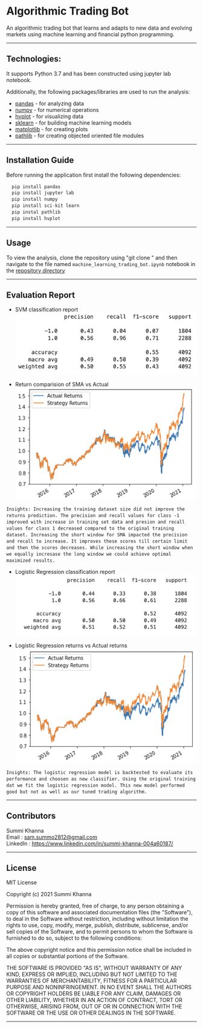# Algorithmic Trading Bot

An algorithmic trading bot that learns and adapts to new data and evolving markets using machine learning and financial python programming.

---

## Technologies:

It supports Python 3.7 and has been constructed using jupyter lab notebook.

Additionally, the following packages/libraries are used to run the analysis:

- [pandas](https://pypi.org/project/pandas/) - for analyzing data
- [numpy](https://pypi.org/project/numpy/) - for numerical operations
- [hvplot](https://pypi.org/project/hvplot/) - for visualizing data
- [sklearn](https://pypi.org/project/sklearn/) - for building machine learning models
- [matplotlib](https://pypi.org/project/matplotlib/) - for creating plots
- [pathlib](https://pypi.org/project/pathlib/) - for creating objected oriented file modules

---


## Installation Guide

Before running the application first install the following dependencies:

```python
  pip install pandas 
  pip install jupyter lab
  pip install numpy
  pip install sci-kit learn
  pip instal pathlib
  pip install hvplot

```

---

## Usage

To view the analysis, clone the repository using "git clone <link>" and then navigate to the file named `machine_learning_trading_bot.ipynb` notebook in the [repository directory](https://github.com/Summi-Khanna/challenge-14)

--- 

## Evaluation Report

- SVM classification report
![svm](https://github.com/Summi-Khanna/challenge-14/blob/main/Images/SVM%20classification.png)

- Return comparision of SMA vs Actual
![SVM_2](https://github.com/Summi-Khanna/challenge-14/blob/main/Images/SVM%20vs%20actual%20.png)

`Insights: Increasing the training dataset size did not improve the returns prediction. The precision and recall values for class -1 improved with increase in training set data and presion and recall values for class 1 decreased compared to the original training dataset. Increasing the short window for SMA impacted the precision and recall to increase. It improves these scores till certain limit and then the scores decreases. While increasing the short window when we equally incresase the long window we could achieve optimal maximized results.`

- Logistic Regression classification report
![LR](https://github.com/Summi-Khanna/challenge-14/blob/main/Images/LR_classification.png)

- Logistic Regression returns vs Actual returns
![LR_2](https://github.com/Summi-Khanna/challenge-14/blob/main/Images/LR%20vs%20actual.png)

`Insights: The logistic regression model is backtested to evaluate its performance and choosen as new classifier. Using the original training dat we fit the logistic regression model. This new model performed good but not as well as our tuned trading algorithm.`

---


## Contributors
 
Summi Khanna  
Email : sam.summo2812@gmail.com <br>
LinkedIn : https://www.linkedin.com/in/summi-khanna-004a60187/

---

## License

MIT License

Copyright (c) 2021 Summi Khanna

Permission is hereby granted, free of charge, to any person obtaining a copy
of this software and associated documentation files (the "Software"), to deal
in the Software without restriction, including without limitation the rights
to use, copy, modify, merge, publish, distribute, sublicense, and/or sell
copies of the Software, and to permit persons to whom the Software is
furnished to do so, subject to the following conditions:

The above copyright notice and this permission notice shall be included in all
copies or substantial portions of the Software.

THE SOFTWARE IS PROVIDED "AS IS", WITHOUT WARRANTY OF ANY KIND, EXPRESS OR
IMPLIED, INCLUDING BUT NOT LIMITED TO THE WARRANTIES OF MERCHANTABILITY,
FITNESS FOR A PARTICULAR PURPOSE AND NONINFRINGEMENT. IN NO EVENT SHALL THE
AUTHORS OR COPYRIGHT HOLDERS BE LIABLE FOR ANY CLAIM, DAMAGES OR OTHER
LIABILITY, WHETHER IN AN ACTION OF CONTRACT, TORT OR OTHERWISE, ARISING FROM,
OUT OF OR IN CONNECTION WITH THE SOFTWARE OR THE USE OR OTHER DEALINGS IN THE
SOFTWARE.

---
